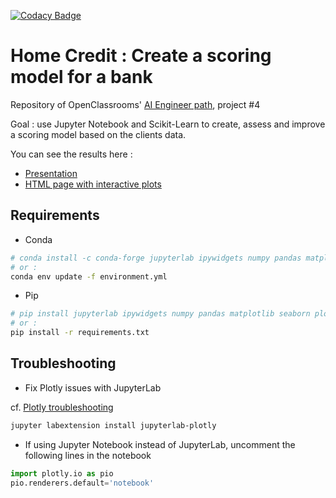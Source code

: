[![Codacy Badge](https://app.codacy.com/project/badge/Grade/dd4a397e7bfe43a5bcf16ff7e6a2056a)](https://www.codacy.com/gh/fleuryc/oc_ingenieur-ia_P4-Construisez-un-modele-de-scoring/dashboard)

# Home Credit : Create a scoring model for a bank

Repository of OpenClassrooms' [AI Engineer path](https://openclassrooms.com/fr/paths/188-ingenieur-ia), project #4

Goal : use Jupyter Notebook and Scikit-Learn to create, assess and improve a scoring model based on the clients data.

You can see the results here :

- [Presentation](https://fleuryc.github.io/oc_ingenieur-ia_P4-Construisez-un-modele-de-scoring/index.html)
- [HTML page with interactive plots](https://fleuryc.github.io/oc_ingenieur-ia_P4-Construisez-un-modele-de-scoring/notebook.html)

## Requirements

- Conda

```bash
# conda install -c conda-forge jupyterlab ipywidgets numpy pandas matplotlib seaborn plotly statsmodels imbalanced-learn scikit-learn scikit-learn-intelex auto-sklearn xgboost lightgbm graphviz python-graphviz lime shap
# or :
conda env update -f environment.yml
```

- Pip

```bash
# pip install jupyterlab ipywidgets numpy pandas matplotlib seaborn plotly statsmodels imbalanced-learn scikit-learn scikit-learn-intelex auto-sklearn xgboost lightgbm graphviz python-graphviz lime shap
# or :
pip install -r requirements.txt
```

## Troubleshooting

- Fix Plotly issues with JupyterLab

cf. [Plotly troubleshooting](https://plotly.com/python/troubleshooting/#jupyterlab-problems)

```bash
jupyter labextension install jupyterlab-plotly
```

- If using Jupyter Notebook instead of JupyterLab, uncomment the following lines in the notebook

```python
import plotly.io as pio
pio.renderers.default='notebook'
```
